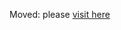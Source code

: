 Moved: please [visit here](https://translations.j30ng.com/2020/10/10/%EC%BD%98%ED%8F%AC%EB%AF%B8%EC%A6%98%EC%9D%98%EC%82%AC%EB%B6%84%EB%A9%B4-conformism.html)
